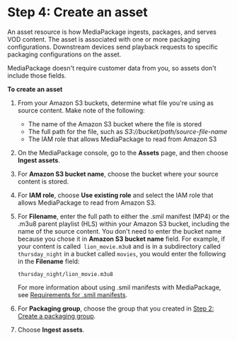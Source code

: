 # Step 4: Create an asset<a name="gs-create-asset"></a>

An asset resource is how MediaPackage ingests, packages, and serves VOD content\. The asset is associated with one or more packaging configurations\. Downstream devices send playback requests to specific packaging configurations on the asset\.

MediaPackage doesn't require customer data from you, so assets don't include those fields\.

**To create an asset**

1. From your Amazon S3 buckets, determine what file you're using as source content\. Make note of the following:
   + The name of the Amazon S3 bucket where the file is stored
   + The full path for the file, such as *S3://bucket/path/source\-file\-name*
   + The IAM role that allows MediaPackage to read from Amazon S3

1. On the MediaPackage console, go to the **Assets** page, and then choose **Ingest assets**\.

1. For **Amazon S3 bucket name**, choose the bucket where your source content is stored\.

1. For **IAM role**, choose **Use existing role** and select the IAM role that allows MediaPackage to read from Amazon S3\.

1. For **Filename**, enter the full path to either the \.smil manifest \(MP4\) or the \.m3u8 parent playlist \(HLS\) within your Amazon S3 bucket, including the name of the source content\. You don't need to enter the bucket name because you chose it in **Amazon S3 bucket name** field\. For example, if your content is called` lion_movie.m3u8` and is in a subdirectory called `thursday_night` in a bucket called `movies`, you would enter the following in the **Filename** field:

   ```
   thursday_night/lion_movie.m3u8
   ```

   For more information about using \.smil manifests with MediaPackage, see [Requirements for \.smil manifests](supported-inputs-vod-smil.md)\.

1. For **Packaging group**, choose the group that you created in [Step 2: Create a packaging group](gs-create-grp.md)\.

1. Choose **Ingest assets**\.